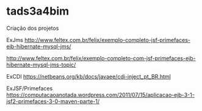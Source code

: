# tads3a4bim

Criação dos projetos

ExJms
http://www.feltex.com.br/felix/exemplo-completo-jsf-primefaces-ejb-hibernate-mysql-jms/

http://www.feltex.com.br/felix/exemplo-completo-com-jsf-primefaces-ejb-hibernate-mysql-jms-topic/

ExCDI
https://netbeans.org/kb/docs/javaee/cdi-inject_pt_BR.html

ExJSF/Primefaces
https://computacaoanotada.wordpress.com/2011/07/15/aplicacao-ejb-3-1-jsf2-primefaces-3-0-maven-parte-1/


